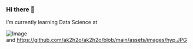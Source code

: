 ### Hi there 👋

I’m currently learning Data Science at 

![Image](co.jpg)  
and
https://github.com/ak2h2o/ak2h2o/blob/main/assets/images/hyp.JPG

<!--
**ak2h2o/ak2h2o** is a ✨ _special_ ✨ repository because its `README.md` (this file) appears on your GitHub profile.

Here are some ideas to get you started:

- 🔭 I’m currently working on ...
- 🌱 I’m currently learning Data Science
- 👯 I’m looking to collaborate on ...
- 🤔 I’m looking for help with ...
- 💬 Ask me about ...
- 📫 How to reach me: ...
- 😄 Pronouns: ...
- ⚡ Fun fact: ...
-->
